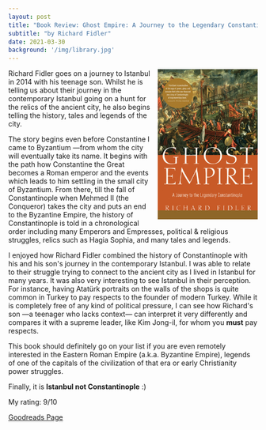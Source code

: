 ```yaml
---
layout: post
title: "Book Review: Ghost Empire: A Journey to the Legendary Constantinople"
subtitle: "by Richard Fidler"
date: 2021-03-30
background: '/img/library.jpg'
---
```

<img style="float: right; width: 40%; padding: 0px 0px 10px 10px" src="/img/book-cover-ghost-empire.jpg">

Richard Fidler goes on a journey to Istanbul in 2014 with his teenage son. Whilst he is telling us about their journey in the contemporary Istanbul going on a hunt for the relics of the ancient city, he also begins telling the history, tales and legends of the city.

The story begins even before Constantine I came to Byzantium —from whom the city will eventually take its name. It begins with the path how Constantine the Great becomes a Roman emperor and the events which leads to him settling in the small city of Byzantium. From there, till the fall of Constantinople when Mehmed II (the Conqueror) takes the city and puts an end to the Byzantine Empire, the history of Constantinople is told in a chronological order including many Emperors and Empresses, political & religious struggles, relics such as Hagia Sophia, and many tales and legends.

I enjoyed how Richard Fidler combined the history of Constantinople with his and his son's journey in the contemporary Istanbul. I was able to relate to their struggle trying to connect to the ancient city as I lived in Istanbul for many years. It was also very interesting to see Istanbul in their perception. For instance, having Atatürk portraits on the walls of the shops is quite common in Turkey to pay respects to the founder of modern Turkey. While it is completely free of any kind of political pressure, I can see how Richard's son —a teenager who lacks context— can interpret it very differently and compares it with a supreme leader, like Kim Jong-il, for whom you <b>must</b> pay respects.

This book should definitely go on your list if you are even remotely interested in the Eastern Roman Empire (a.k.a. Byzantine Empire), legends of one of the capitals of the civilization of that era or early Christianity power struggles.

Finally, it is <b>Istanbul not Constantinople</b> :)

My rating: 9/10

[Goodreads Page](https://www.goodreads.com/book/show/38471834-ghost-empire)
